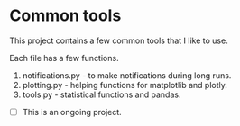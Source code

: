 # Common tools

This project contains a few common tools that I like to use.

Each file has a few functions. 

1. notifications.py - to make notifications during long runs.
2. plotting.py - helping functions for matplotlib and plotly.
3. tools.py - statistical functions and pandas.

- [ ] This is an ongoing project. 

